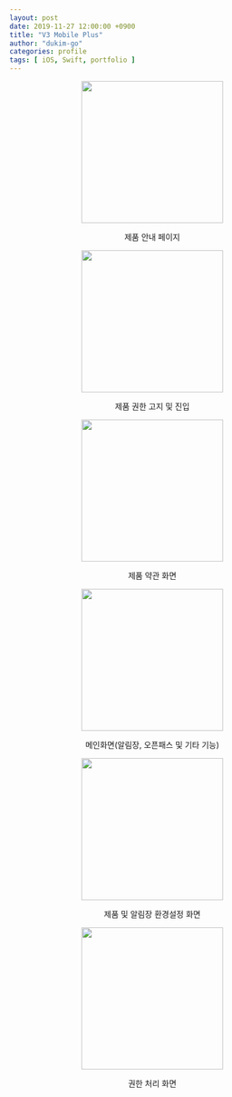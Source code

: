 ```yaml
---
layout: post
date: 2019-11-27 12:00:00 +0900
title: "V3 Mobile Plus"
author: "dukim-go"
categories: profile
tags: [ iOS, Swift, portfolio ]
---
```


<div align="center">
    <img src="{{ "/assets/images/profile/V3 Mobile Plus/11.png"| relative_url }}" width="250"/>
    <p style="text-align:center">제품 안내 페이지</p>
</div>

<div align="center">
    <img src="{{ "/assets/images/profile/V3 Mobile Plus/12.png"| relative_url }}" width="250"/>
    <p style="text-align:center">제품 권한 고지 및 진입</p>
</div>

<div align="center">
    <img src="{{ "/assets/images/profile/V3 Mobile Plus/13.png"| relative_url }}" width="250"/>
    <p style="text-align:center">제품 약관 화면</p>
</div>

<div align="center">
    <img src="{{ "/assets/images/profile/V3 Mobile Plus/114.png"| relative_url }}" width="250"/>
    <p style="text-align:center">메인화면(알림장, 오픈패스 및 기타 기능)</p>
</div>

<div align="center">
    <img src="{{ "/assets/images/profile/V3 Mobile Plus/15.png"| relative_url }}" width="250"/>
    <p style="text-align:center">제품 및 알림장 환경설정 화면</p>
</div>

<div align="center">
    <img src="{{ "/assets/images/profile/V3 Mobile Plus/16.png"| relative_url }}" width="250"/>
    <p style="text-align:center">권한 처리 화면</p>
</div>